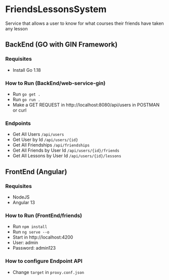 # FriendsLessonsSystem
Service that allows a user to know for what courses their friends have taken any lesson
## BackEnd (GO with GIN Framework)
### Requisites
- Install Go 1.18

### How to Run (BackEnd/web-service-gin)
- Run `go get .`
- Run `go run .`
- Make a GET REQUEST in http://localhost:8080/api/users in POSTMAN or curl

### Endpoints
- Get All Users `/api/users`
- Get User by Id `/api/users/{id}`
- Get All Friendships `/api/friendships`
- Get All Friends by User Id `/api/users/{id}/friends`
- Get All Lessons by User Id `/api/users/{id}/lessons`
## FrontEnd (Angular)
### Requisites
- NodeJS
- Angular 13

### How to Run (FrontEnd/friends)
- Run `npm install`
- Run `ng serve --o`
- Start in http://localhost:4200
- User: admin
- Password: admin123

### How to configure Endpoint API
- Change `target` in `proxy.conf.json`